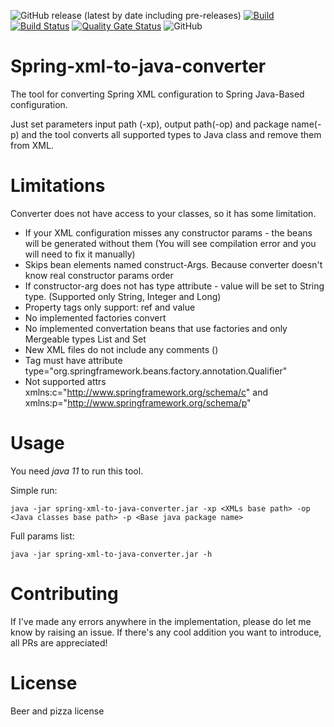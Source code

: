 ![GitHub release (latest by date including pre-releases)](https://img.shields.io/github/v/release/akvel/spring-xml-to-java-converter?include_prereleases)
[![Build](https://github.com/Akvel/spring-xml-to-java-converter/actions/workflows/build.yml/badge.svg?branch=master)](https://github.com/Akvel/spring-xml-to-java-converter/actions/workflows/build.yml)
[![Build Status](https://travis-ci.com/Akvel/spring-xml-to-java-converter.svg?branch=master)](https://travis-ci.com/Akvel/spring-xml-to-java-converter)
[![Quality Gate Status](https://sonarcloud.io/api/project_badges/measure?project=Akvel_spring-xml-to-java-converter&metric=alert_status)](https://sonarcloud.io/dashboard?id=Akvel_spring-xml-to-java-converter)
![GitHub](https://img.shields.io/github/license/akvel/spring-xml-to-java-converter)

# Spring-xml-to-java-converter
The tool for converting Spring XML configuration to Spring Java-Based configuration.

Just set parameters input path (-xp), output path(-op) and package name(-p) and the tool converts all supported types to Java class and
remove them from XML.

# Limitations

Converter does not have access to your classes, so it has some limitation.

* If your XML configuration misses any constructor params - the beans will be generated without them (You will see compilation error and you will need to fix it manually)
* Skips bean elements named construct-Args. Because converter doesn't know real constructor params order
* If constructor-arg does not has type attribute - value will be set to String type. (Supported only String, Integer and Long)
* Property tags only support: ref and value
* No implemented factories convert
* No implemented convertation beans that use factories and only Mergeable types List and Set
* New XML files do not include any comments (<!-- -->)
* Tag <qualifier/> must have attribute type="org.springframework.beans.factory.annotation.Qualifier"
* Not supported attrs xmlns:c="http://www.springframework.org/schema/c" and xmlns:p="http://www.springframework.org/schema/p"

# Usage

You need *java 11* to run this tool.

Simple run:
```
java -jar spring-xml-to-java-converter.jar -xp <XMLs base path> -op <Java classes base path> -p <Base java package name>
```

Full params list:
```
java -jar spring-xml-to-java-converter.jar -h
```

# Contributing

If I've made any errors anywhere in the implementation, please do let me know by raising an issue. If there's any cool addition you want to introduce, all PRs are appreciated!

# License

Beer and pizza license
